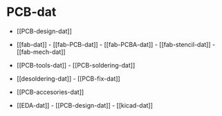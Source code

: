 
# PCB-dat 


- [[PCB-design-dat]] 

- [[fab-dat]] - [[fab-PCB-dat]] - [[fab-PCBA-dat]] - [[fab-stencil-dat]] - [[fab-mech-dat]]

- [[PCB-tools-dat]] - [[PCB-soldering-dat]]

- [[desoldering-dat]] - [[PCB-fix-dat]]

- [[PCB-accesories-dat]]

- [[EDA-dat]] - [[PCB-design-dat]] - [[kicad-dat]]



